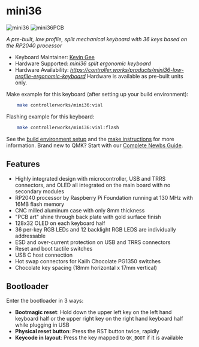 # mini36

![mini36](https://i.imgur.com/JwhiE9ll.png)
![mini36PCB](https://i.imgur.com/6NjZ8Cql.jpg)

*A pre-built, low profile, split mechanical keyboard with 36 keys based on the RP2040 processor*

* Keyboard Maintainer: [Kevin Gee](https://github.com/controller-works)
* Hardware Supported: *mini36 split ergonomic keyboard*
* Hardware Availability: *https://controller.works/products/mini36-low-profile-ergonomic-keyboard* Hardware is available as pre-built units only.

Make example for this keyboard (after setting up your build environment):

```sh
    make controllerworks/mini36:vial
```

Flashing example for this keyboard:

```sh
    make controllerworks/mini36:vial:flash
```
See the [build environment setup](https://docs.qmk.fm/#/getting_started_build_tools) and the [make instructions](https://docs.qmk.fm/#/getting_started_make_guide) for more information. Brand new to QMK? Start with our [Complete Newbs Guide](https://docs.qmk.fm/#/newbs).

## Features
- Highly integrated design with microcontroller, USB and TRRS connectors, and OLED all integrated on the main board with no secondary modules
- RP2040 processor by Raspberry Pi Foundation running at 130 MHz with 16MB flash memory
- CNC milled aluminum case with only 8mm thickness
- "PCB art" shine through back plate with gold surface finish
- 128x32 OLED on each keyboard half
- 36 per-key RGB LEDs and 12 backlight RGB LEDS are individually addressable
- ESD and over-current protection on USB and TRRS connectors
- Reset and boot tactile switches
- USB C host connection
- Hot swap connectors for Kailh Chocolate PG1350 switches
- Chocolate key spacing (18mm horizontal x 17mm vertical) 
## Bootloader

Enter the bootloader in 3 ways:

* **Bootmagic reset**: Hold down the upper left key on the left hand keyboard half or the upper right key on the right hand keyboard half while plugging in USB
* **Physical reset button**: Press the RST button twice, rapidly
* **Keycode in layout**: Press the key mapped to `QK_BOOT` if it is available